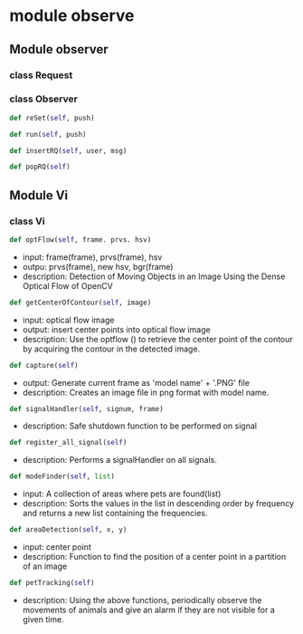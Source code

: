 # module observe

## Module observer

### class Request

### class Observer

```python
def reSet(self, push)
```

```python
def run(self, push)
```

```python
def insertRQ(self, user, msg)
```

```python
def popRQ(self)
```

## Module Vi

### class Vi

```python
def optFlow(self, frame. prvs. hsv)
```
- input: frame(frame), prvs(frame), hsv
- outpu: prvs(frame), new hsv, bgr(frame)
- description: Detection of Moving Objects in an Image Using the Dense Optical Flow of OpenCV

```python
def getCenterOfContour(self, image)
```
- input: optical flow image
- output: insert center points into optical flow image
- description: Use the optflow () to retrieve the center point of the contour by acquiring the contour in the detected image.
   
```python
def capture(self)
```
- output: Generate current frame as 'model name' + '.PNG' file
- description: Creates an image file in png format with model name.

```python
def signalHandler(self, signum, frame)
```
- description: Safe shutdown function to be performed on signal
   
```python
def register_all_signal(self)
```
- description: Performs a signalHandler on all signals.
   
```python
def modeFinder(self, list)
```
- input: A collection of areas where pets are found(list)
- description: Sorts the values in the list in descending order by frequency and returns a new list containing the frequencies.
   
```python
def areaDetection(self, x, y)
```
- input: center point
- description: Function to find the position of a center point in a partition of an image
   
```python
def petTracking(self)
```
- description: Using the above functions, periodically observe the movements of animals and give an alarm if they are not visible for a given time.

